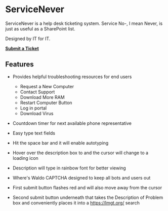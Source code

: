 # ServiceNever
ServiceNever is a help desk ticketing system. Service No-, I mean Never, is just as useful as a SharePoint list. 

Designed by IT for IT.


[**Submit a Ticket**](https://sharepointlist.com/)

## Features


- Provides helpful troubleshooting resources for end users
  - Request a New Computer
  - Contact Support
  - Download More RAM
  - Restart Computer Button
  - Log in portal
  - Download Virus

- Countdown timer for next available phone representative

- Easy type text fields 
 - Hit the space bar and it will enable autotyping
 - Hover over the description box to and the cursor will change to a loading icon
 - Description will type in rainbow font for better viewing

- Where's Waldo CAPTCHA designed to keep all bots and users out

- First submit button flashes red and will also move away from the cursor

- Second submit button underneath that takes the Description of Problem box and conveniently places it into a https://lmgt.org/ search



